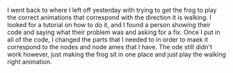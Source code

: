I went back to where I left off yesterday with trying to get the frog to play the correct animations that correspond with the direction it is walking. I looked for a tutorial on how to do it, and I found a person showing their code and saying what their problem was and asking for a fix. Once I put in all of the code, I changed the parts that I needed to in order to maek it correspond to the nodes and node ames that I have. The ode still didn't work however, just making the frog sit in one place and just play the walking right animation. 

